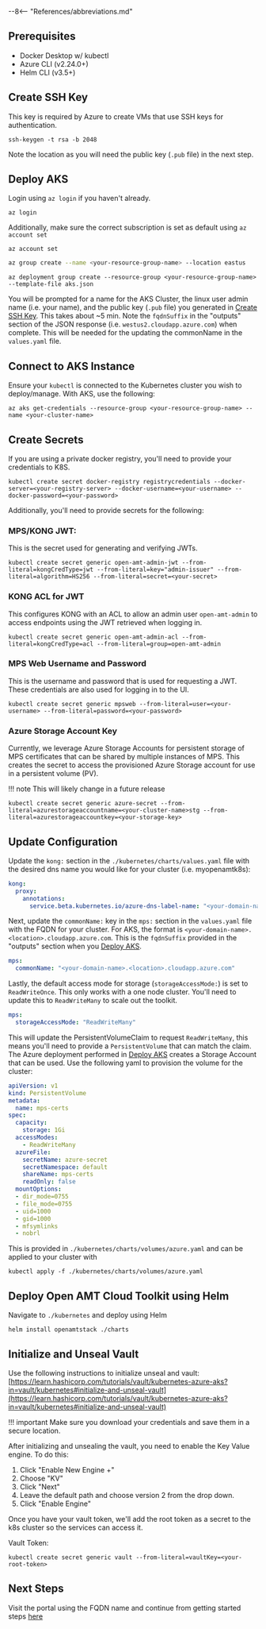 --8<-- "References/abbreviations.md"
## Prerequisites

- Docker Desktop w/ kubectl
- Azure CLI (v2.24.0+)
- Helm CLI (v3.5+)

## Create SSH Key
This key is required by Azure to create VMs that use SSH keys for authentication.
```
ssh-keygen -t rsa -b 2048
```
Note the location as you will need the public key (`.pub` file) in the next step. 

## Deploy AKS

Login using `az login` if you haven't already.
```
az login
``` 
Additionally, make sure the correct subscription is set as default using `az account set`
```
az account set
```

``` bash
az group create --name <your-resource-group-name> --location eastus
```

```
az deployment group create --resource-group <your-resource-group-name> --template-file aks.json
```
You will be prompted for a name for the AKS Cluster, the linux user admin name (i.e. your name), and the public key (`.pub` file) you generated in [Create SSH Key](#create-ssh-key). This takes about ~5 min. Note the `fqdnSuffix` in the "outputs" section of the JSON response (i.e. `westus2.cloudapp.azure.com`) when complete. This will be needed for the updating the commonName in the `values.yaml` file.

## Connect to AKS Instance

Ensure your `kubectl` is connected to the Kubernetes cluster you wish to deploy/manage. With AKS, use the following: 

```
az aks get-credentials --resource-group <your-resource-group-name> --name <your-cluster-name>
```

## Create Secrets 

If you are using a private docker registry, you'll need to provide your credentials to K8S. 
```
kubectl create secret docker-registry registrycredentials --docker-server=<your-registry-server> --docker-username=<your-username> --docker-password=<your-password>
```

Additionally, you'll need to provide secrets for the following:

### MPS/KONG JWT:

This is the secret used for generating and verifying JWTs.

```
kubectl create secret generic open-amt-admin-jwt --from-literal=kongCredType=jwt --from-literal=key="admin-issuer" --from-literal=algorithm=HS256 --from-literal=secret=<your-secret>
```
### KONG ACL for JWT

This configures KONG with an ACL to allow an admin user `open-amt-admin` to access endpoints using the JWT retrieved when logging in.
```
kubectl create secret generic open-amt-admin-acl --from-literal=kongCredType=acl --from-literal=group=open-amt-admin
```

### MPS Web Username and Password
This is the username and password that is used for requesting a JWT. These credentials are also used for logging in to the UI.
```
kubectl create secret generic mpsweb --from-literal=user=<your-username> --from-literal=password=<your-password>
```

### Azure Storage Account Key 
Currently, we leverage Azure Storage Accounts for persistent storage of MPS certificates that can be shared by multiple instances of MPS. This creates the secret to access the provisioned Azure Storage account for use in a persistent volume (PV).

!!! note 
    This will likely change in a future release

```
kubectl create secret generic azure-secret --from-literal=azurestorageaccountname=<your-cluster-name>stg --from-literal=azurestorageaccountkey=<your-storage-key>
```


## Update Configuration

Update the `kong:` section in the `./kubernetes/charts/values.yaml` file with the desired dns name you would like for your cluster (i.e. myopenamtk8s):

``` yaml
kong:
  proxy:
    annotations:
      service.beta.kubernetes.io/azure-dns-label-name: "<your-domain-name>"
```

Next, update the `commonName:` key in the `mps:` section in the `values.yaml` file with the FQDN for your cluster. For AKS, the format is `<your-domain-name>.<location>.cloudapp.azure.com`. This is the `fqdnSuffix` provided in the "outputs" section when you [Deploy AKS](#deploy-aks).

``` yaml
mps:
  commonName: "<your-domain-name>.<location>.cloudapp.azure.com"
```

Lastly, the default access mode for storage (`storageAccessMode:`) is set to `ReadWriteOnce`. This only works with a one node cluster. You'll need to update this to `ReadWriteMany` to scale out the toolkit.

``` yaml
mps:
  storageAccessMode: "ReadWriteMany"
```

This will update the PersistentVolumeClaim to request `ReadWriteMany`, this means you'll need to provide a `PersistentVolume` that can match the claim. The Azure deployment performed in [Deploy AKS](#deploy-aks) creates a Storage Account that can be used. Use the following yaml to provision the volume for the cluster:

```yaml
apiVersion: v1
kind: PersistentVolume
metadata:
  name: mps-certs
spec:
  capacity:
    storage: 1Gi
  accessModes:
    - ReadWriteMany
  azureFile:
    secretName: azure-secret
    secretNamespace: default
    shareName: mps-certs
    readOnly: false
  mountOptions:
  - dir_mode=0755
  - file_mode=0755
  - uid=1000
  - gid=1000
  - mfsymlinks
  - nobrl
```
This is provided in `./kubernetes/charts/volumes/azure.yaml` and can be applied to your cluster with 

```
kubectl apply -f ./kubernetes/charts/volumes/azure.yaml
```

## Deploy Open AMT Cloud Toolkit using Helm

Navigate to `./kubernetes` and deploy using Helm 
```
helm install openamtstack ./charts
```

## Initialize and Unseal Vault

Use the following instructions to initialize unseal and vault:  [https://learn.hashicorp.com/tutorials/vault/kubernetes-azure-aks?in=vault/kubernetes#initialize-and-unseal-vault](https://learn.hashicorp.com/tutorials/vault/kubernetes-azure-aks?in=vault/kubernetes#initialize-and-unseal-vault)


!!! important 
    Make sure you download your credentials and save them in a secure location.

After initializing and unsealing the vault, you need to enable the Key Value engine.
To do this:

  1. Click "Enable New Engine +"
  2. Choose "KV"
  3. Click "Next"
  4. Leave the default path and choose version 2 from the drop down. 
  5. Click "Enable Engine"

Once you have your vault token, we'll add the root token as a secret to the k8s cluster so the services can access it.

Vault Token:
```
kubectl create secret generic vault --from-literal=vaultKey=<your-root-token>
```

## Next Steps

Visit the portal using the FQDN name and continue from getting started steps [here](https://open-amt-cloud-toolkit.github.io/docs/1.3/General/loginToRPS/)

